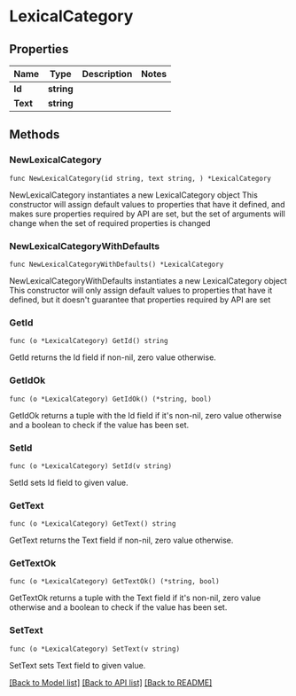 # LexicalCategory

## Properties

Name | Type | Description | Notes
------------ | ------------- | ------------- | -------------
**Id** | **string** |  | 
**Text** | **string** |  | 

## Methods

### NewLexicalCategory

`func NewLexicalCategory(id string, text string, ) *LexicalCategory`

NewLexicalCategory instantiates a new LexicalCategory object
This constructor will assign default values to properties that have it defined,
and makes sure properties required by API are set, but the set of arguments
will change when the set of required properties is changed

### NewLexicalCategoryWithDefaults

`func NewLexicalCategoryWithDefaults() *LexicalCategory`

NewLexicalCategoryWithDefaults instantiates a new LexicalCategory object
This constructor will only assign default values to properties that have it defined,
but it doesn't guarantee that properties required by API are set

### GetId

`func (o *LexicalCategory) GetId() string`

GetId returns the Id field if non-nil, zero value otherwise.

### GetIdOk

`func (o *LexicalCategory) GetIdOk() (*string, bool)`

GetIdOk returns a tuple with the Id field if it's non-nil, zero value otherwise
and a boolean to check if the value has been set.

### SetId

`func (o *LexicalCategory) SetId(v string)`

SetId sets Id field to given value.


### GetText

`func (o *LexicalCategory) GetText() string`

GetText returns the Text field if non-nil, zero value otherwise.

### GetTextOk

`func (o *LexicalCategory) GetTextOk() (*string, bool)`

GetTextOk returns a tuple with the Text field if it's non-nil, zero value otherwise
and a boolean to check if the value has been set.

### SetText

`func (o *LexicalCategory) SetText(v string)`

SetText sets Text field to given value.



[[Back to Model list]](../README.md#documentation-for-models) [[Back to API list]](../README.md#documentation-for-api-endpoints) [[Back to README]](../README.md)


